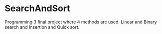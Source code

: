 # SearchAndSort
Programming 3 final project where 4 methods are used. Linear and Binary search and Insertion and Quick sort.
